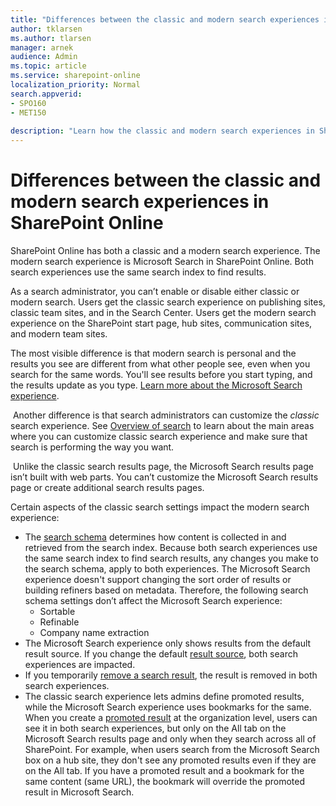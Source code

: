 ```yaml
---
title: "Differences between the classic and modern search experiences in SharePoint Online"
author: tklarsen
ms.author: tlarsen
manager: arnek
audience: Admin
ms.topic: article
ms.service: sharepoint-online
localization_priority: Normal
search.appverid:
- SPO160
- MET150
 
description: "Learn how the classic and modern search experiences in SharePoint Online differ"
---
```


# Differences between the classic and modern search experiences in SharePoint Online

SharePoint Online has both a classic and a modern search experience. The modern search experience is Microsoft Search in SharePoint Online. Both search experiences use the same search index to find results.


As a search administrator, you can’t enable or disable either classic or modern search. Users get the classic search experience on publishing sites, classic team sites, and in the Search Center. Users get the modern search experience on the SharePoint start page, hub sites, communication sites, and modern team sites.


The most visible difference is that modern search is personal and the results you see are different from what other people see, even when you search for the same words. You'll see results before you start typing, and the results update as you type. [Learn more about the Microsoft Search experience](https://support.office.com/en-us/article/find-what-you-need-with-microsoft-search-d5ed5d11-9e5d-4f1d-b8b4-3d371fe0cb87)​.

​
Another difference is that search administrators can customize the *classic* search experience. See [Overview of search](overview-of-search.md) to learn about the main areas where you can customize classic search experience and make sure that search is performing the way you want.​

​
Unlike the classic search results page, the Microsoft Search results page isn’t built with web parts. You can’t customize the Microsoft Search results page or create additional search results pages.


Certain aspects of the classic search settings impact the modern search experience:

- The [search schema](manage-search-schema.md) determines how content is collected in and retrieved from the search index. Because both search experiences use the same search index to find search results, any changes you make to the search schema, apply to both experiences. The Microsoft Search experience doesn't support changing the sort order of results or building refiners based on metadata. Therefore, the following search schema settings don’t affect the Microsoft Search experience:
    - Sortable
    - Refinable 
    - Company name extraction
- The Microsoft Search experience only shows results from the default result source. If you change the default [result source](manage-result-sources.md), both search experiences are impacted.
- If you temporarily [remove a search result](remove-search-results.md), the result is removed in both search experiences.
- The classic search experience lets admins define promoted results, while the Microsoft Search experience uses bookmarks for the same. When you create a [promoted result](../SharePointServer/search/manage-query-rules.md) at the organization level, users can see it in both search experiences, but only on the All tab on the Microsoft Search results page and only when they search across all of SharePoint. For example, when users search from the Microsoft Search box on a hub site, they don't see any promoted results even if they are on the All tab. If you have a promoted result and a bookmark for the same content (same URL), the bookmark will override the promoted result in Microsoft Search.